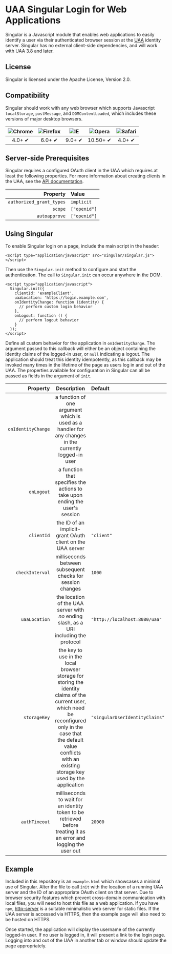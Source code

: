 # UAA Singular Login for Web Applications

Singular is a Javascript module that enables web applications to easily identify a user via their authenticated browser session at the [UAA](https://github.com/cloudfoundry/uaa) identity server. Singular has no external client-side dependencies, and will work with UAA 3.8 and later.

## License
Singular is licensed under the Apache License, Version 2.0.

## Compatibility
Singular should work with any web browser which supports Javascript `localStorage`, `postMessage`, and `DOMContentLoaded`, which includes these versions of major desktop browsers.

| ![Chrome](https://raw.github.com/alrra/browser-logos/master/chrome/chrome_48x48.png) | ![Firefox](https://raw.github.com/alrra/browser-logos/master/firefox/firefox_48x48.png) | ![IE](https://raw.github.com/alrra/browser-logos/master/internet-explorer/internet-explorer_48x48.png) | ![Opera](https://raw.github.com/alrra/browser-logos/master/opera/opera_48x48.png) | ![Safari](https://raw.github.com/alrra/browser-logos/master/safari/safari_48x48.png) |
|:------------------------------------------------------------------------------------:|:---------------------------------------------------------------------------------------:|:------------------------------------------------------------------------------------------------------:|:---------------------------------------------------------------------------------:|:------------------------------------------------------------------------------------:|
|                                        4.0+ ✔                                        |                                          6.0+ ✔                                         |                                                 9.0+ ✔                                                 |                                      10.50+ ✔                                     |                                        4.0+ ✔                                        |

## Server-side Prerequisites
Singular requires a configured OAuth client in the UAA which requires at least the following properties. For more information about creating clients in the UAA, see the [API documentation](http://docs.cloudfoundry.org/api/uaa/#clients).

|         Property         |     Value    |
|-------------------------:|:-------------|
| `authorized_grant_types` |  `implicit`  |
|          `scope`         | `["openid"]` |
|       `autoapprove`      | `["openid"]` |

## Using Singular
To enable Singular login on a page, include the main script in the header:
```
<script type="application/javascript" src="singular/singular.js"></script>
```
Then use the `Singular.init` method to configure and start the authentication. The call to `Singular.init` can occur anywhere in the DOM.
```
<script type="application/javascript">
  Singular.init({
    clientId: 'exampleClient',
    uaaLocation: 'https://login.example.com',
    onIdentityChange: function (identity) {
      // perform custom login behavior
    },
    onLogout: function () {
      // perform logout behavior
    }
  });
</script>
```
Define all custom behavior for the application in `onIdentityChange`. The argument passed to this callback will either be an object containing the identity claims of the logged-in user, or `null` indicating a logout. The application should treat this identity idempotently, as this callback may be invoked many times in the lifetime of the page as users log in and out of the UAA. The properties available for configuration in Singular can all be passed as fields in the argument of `init`.

|      Property      |                                                                                                             Description                                                                                                            |             Default            |
|-------------------:|:----------------------------------------------------------------------------------------------------------------------------------------------------------------------------------------------------------------------------------:|:-------------------------------|
| `onIdentityChange` |                                                                a function of one argument which is used as a handler for any changes in the currently logged-in user                                                               |                                |
|         `onLogout` |                                                                         a function that specifies the actions to take upon ending the user's session                                                                               |                                |
|         `clientId` |                                                                                     the ID of an implicit-grant OAuth client on the UAA server                                                                                     | `"client"`                     |
|    `checkInterval` |                                                                                     milliseconds between subsequent checks for session changes                                                                                     | `1000`                         |
|      `uaaLocation` |                                                                       the location of the UAA server with _no_ ending slash, as a URI including the protocol                                                                       | `"http://localhost:8080/uaa"`  |
|       `storageKey` | the key to use in the local browser storage for storing the identity claims of the current user, which need be reconfigured only in the case that the default value conflicts with an existing storage key used by the application | `"singularUserIdentityClaims"` |
|      `authTimeout` |                                                         milliseconds to wait for an identity token to be retrieved before treating it as an error and logging the user out                                                         | `20000`                        |

## Example
Included in this repository is an `example.html` which showcases a minimal use of Singular. Alter the file to call `init` with the location of a running UAA server and the ID of an appropriate OAuth client on that server. Due to browser security features which prevent cross-domain communication with local files, you will need to host this file as a web application. If you have `npm`, [http-server](https://www.npmjs.com/package/http-server) is a suitable minimalistic web server for static files. If the UAA server is accessed via HTTPS, then the example page will also need to be hosted on HTTPS.

Once started, the application will display the username of the currently logged-in user. If no user is logged in, it will present a link to the login page. Logging into and out of the UAA in another tab or window should update the page appropriately.
